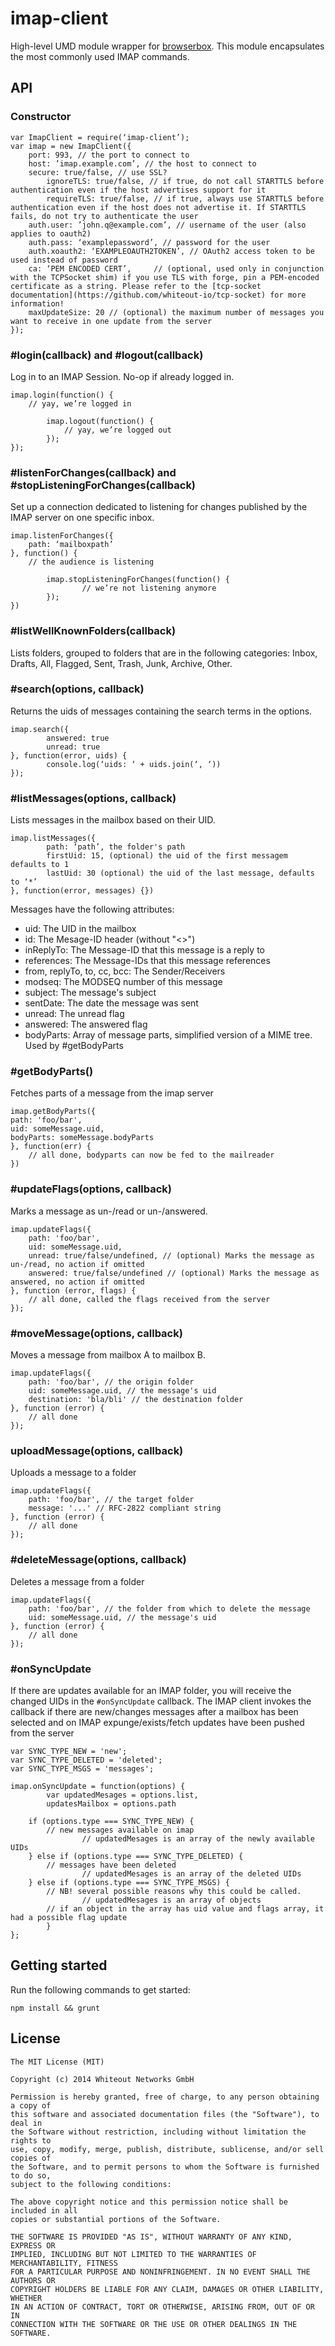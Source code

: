 # imap-client 

High-level UMD module wrapper for [browserbox](https://github.com/whiteout-io/browserbox). This module encapsulates the most commonly used IMAP commands.

## API

### Constructor

```
var ImapClient = require(‘imap-client’);
var imap = new ImapClient({
    port: 993, // the port to connect to
    host: ’imap.example.com’, // the host to connect to
    secure: true/false, // use SSL?
        ignoreTLS: true/false, // if true, do not call STARTTLS before authentication even if the host advertises support for it
        requireTLS: true/false, // if true, always use STARTTLS before authentication even if the host does not advertise it. If STARTTLS fails, do not try to authenticate the user
    auth.user: ’john.q@example.com’, // username of the user (also applies to oauth2)
    auth.pass: ‘examplepassword’, // password for the user
    auth.xoauth2: ‘EXAMPLEOAUTH2TOKEN’, // OAuth2 access token to be used instead of password
    ca: ‘PEM ENCODED CERT’,     // (optional, used only in conjunction with the TCPSocket shim) if you use TLS with forge, pin a PEM-encoded certificate as a string. Please refer to the [tcp-socket documentation](https://github.com/whiteout-io/tcp-socket) for more information!
    maxUpdateSize: 20 // (optional) the maximum number of messages you want to receive in one update from the server
});
```

### #login(callback) and #logout(callback)

Log in to an IMAP Session. No-op if already logged in.

```
imap.login(function() {
    // yay, we’re logged in

        imap.logout(function() {
            // yay, we’re logged out
        });
});
```

### #listenForChanges(callback) and #stopListeningForChanges(callback)

Set up a connection dedicated to listening for changes published by the IMAP server on one specific inbox.

```
imap.listenForChanges({
    path: ‘mailboxpath’
}, function() {
    // the audience is listening

        imap.stopListeningForChanges(function() {
                // we’re not listening anymore
        });
})
```

### #listWellKnownFolders(callback)

Lists folders, grouped to folders that are in the following categories: Inbox, Drafts, All, Flagged, Sent, Trash, Junk, Archive, Other.

### #search(options, callback)

Returns the uids of messages containing the search terms in the options.

```
imap.search({
        answered: true
        unread: true
}, function(error, uids) {
        console.log(‘uids: ‘ + uids.join(‘, ‘))
});
```

### #listMessages(options, callback)

Lists messages in the mailbox based on their UID.

```
imap.listMessages({
        path: ‘path’, the folder's path
        firstUid: 15, (optional) the uid of the first messagem defaults to 1
        lastUid: 30 (optional) the uid of the last message, defaults to ‘*’
}, function(error, messages) {})
```

Messages have the following attributes:

* uid: The UID in the mailbox
* id: The Mesage-ID header (without "<>")
* inReplyTo: The Message-ID that this message is a reply to
* references: The Message-IDs that this message references
* from, replyTo, to, cc, bcc: The Sender/Receivers
* modseq: The MODSEQ number of this message
* subject: The message's subject
* sentDate: The date the message was sent
* unread: The unread flag
* answered: The answered flag
* bodyParts: Array of message parts, simplified version of a MIME tree. Used by #getBodyParts

### #getBodyParts()

Fetches parts of a message from the imap server

```
imap.getBodyParts({
path: 'foo/bar',
uid: someMessage.uid,
bodyParts: someMessage.bodyParts
}, function(err) {
    // all done, bodyparts can now be fed to the mailreader
})
```

### #updateFlags(options, callback)

Marks a message as un-/read or un-/answered.

```
imap.updateFlags({
    path: 'foo/bar',
    uid: someMessage.uid,
    unread: true/false/undefined, // (optional) Marks the message as un-/read, no action if omitted
    answered: true/false/undefined // (optional) Marks the message as answered, no action if omitted
}, function (error, flags) {
    // all done, called the flags received from the server
});
```

### #moveMessage(options, callback)

Moves a message from mailbox A to mailbox B.

```
imap.updateFlags({
    path: 'foo/bar', // the origin folder
    uid: someMessage.uid, // the message's uid
    destination: 'bla/bli' // the destination folder
}, function (error) {
    // all done
});
```

### uploadMessage(options, callback)

Uploads a message to a folder

```
imap.updateFlags({
    path: 'foo/bar', // the target folder
    message: '...' // RFC-2822 compliant string
}, function (error) {
    // all done
});
```

### #deleteMessage(options, callback)

Deletes a message from a folder

```
imap.updateFlags({
    path: 'foo/bar', // the folder from which to delete the message
    uid: someMessage.uid, // the message's uid
}, function (error) {
    // all done
});
```

### #onSyncUpdate

If there are updates available for an IMAP folder, you will receive the changed UIDs in the `#onSyncUpdate` callback. The IMAP client invokes the callback if there are new/changes messages after a mailbox has been selected and on IMAP expunge/exists/fetch updates have been pushed from the server

```
var SYNC_TYPE_NEW = 'new';
var SYNC_TYPE_DELETED = 'deleted';
var SYNC_TYPE_MSGS = 'messages';    

imap.onSyncUpdate = function(options) {
        var updatedMesages = options.list,
        updatesMailbox = options.path
        
    if (options.type === SYNC_TYPE_NEW) {
        // new messages available on imap
                // updatedMesages is an array of the newly available UIDs
    } else if (options.type === SYNC_TYPE_DELETED) {
        // messages have been deleted
                // updatedMesages is an array of the deleted UIDs
    } else if (options.type === SYNC_TYPE_MSGS) {
        // NB! several possible reasons why this could be called.
                // updatedMesages is an array of objects
        // if an object in the array has uid value and flags array, it had a possible flag update
        }
};
```

## Getting started

Run the following commands to get started:

    npm install && grunt

## License

```
The MIT License (MIT)

Copyright (c) 2014 Whiteout Networks GmbH

Permission is hereby granted, free of charge, to any person obtaining a copy of
this software and associated documentation files (the "Software"), to deal in
the Software without restriction, including without limitation the rights to
use, copy, modify, merge, publish, distribute, sublicense, and/or sell copies of
the Software, and to permit persons to whom the Software is furnished to do so,
subject to the following conditions:

The above copyright notice and this permission notice shall be included in all
copies or substantial portions of the Software.

THE SOFTWARE IS PROVIDED "AS IS", WITHOUT WARRANTY OF ANY KIND, EXPRESS OR
IMPLIED, INCLUDING BUT NOT LIMITED TO THE WARRANTIES OF MERCHANTABILITY, FITNESS
FOR A PARTICULAR PURPOSE AND NONINFRINGEMENT. IN NO EVENT SHALL THE AUTHORS OR
COPYRIGHT HOLDERS BE LIABLE FOR ANY CLAIM, DAMAGES OR OTHER LIABILITY, WHETHER
IN AN ACTION OF CONTRACT, TORT OR OTHERWISE, ARISING FROM, OUT OF OR IN
CONNECTION WITH THE SOFTWARE OR THE USE OR OTHER DEALINGS IN THE SOFTWARE.
```
